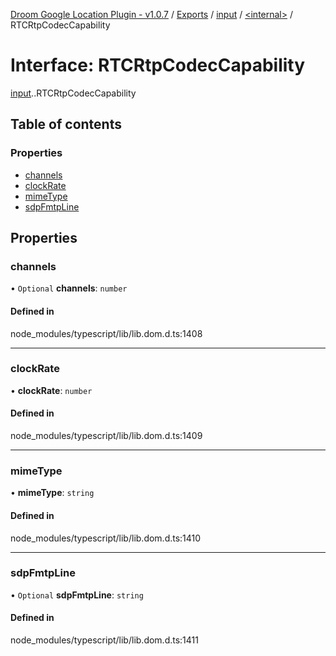 [Droom Google Location Plugin - v1.0.7](../README.md) / [Exports](../modules.md) / [input](../modules/input.md) / [<internal\>](../modules/input._internal_.md) / RTCRtpCodecCapability

# Interface: RTCRtpCodecCapability

[input](../modules/input.md).[<internal>](../modules/input._internal_.md).RTCRtpCodecCapability

## Table of contents

### Properties

- [channels](input._internal_.RTCRtpCodecCapability.md#channels)
- [clockRate](input._internal_.RTCRtpCodecCapability.md#clockrate)
- [mimeType](input._internal_.RTCRtpCodecCapability.md#mimetype)
- [sdpFmtpLine](input._internal_.RTCRtpCodecCapability.md#sdpfmtpline)

## Properties

### channels

• `Optional` **channels**: `number`

#### Defined in

node_modules/typescript/lib/lib.dom.d.ts:1408

___

### clockRate

• **clockRate**: `number`

#### Defined in

node_modules/typescript/lib/lib.dom.d.ts:1409

___

### mimeType

• **mimeType**: `string`

#### Defined in

node_modules/typescript/lib/lib.dom.d.ts:1410

___

### sdpFmtpLine

• `Optional` **sdpFmtpLine**: `string`

#### Defined in

node_modules/typescript/lib/lib.dom.d.ts:1411
